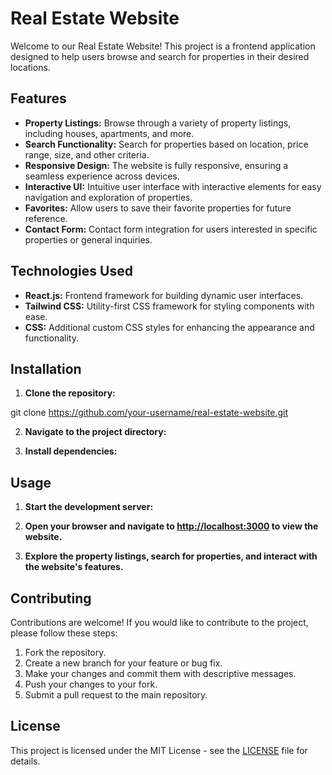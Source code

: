 # Real Estate Website

Welcome to our Real Estate Website! This project is a frontend application designed to help users browse and search for properties in their desired locations.

## Features

- **Property Listings:** Browse through a variety of property listings, including houses, apartments, and more.
- **Search Functionality:** Search for properties based on location, price range, size, and other criteria.
- **Responsive Design:** The website is fully responsive, ensuring a seamless experience across devices.
- **Interactive UI:** Intuitive user interface with interactive elements for easy navigation and exploration of properties.
- **Favorites:** Allow users to save their favorite properties for future reference.
- **Contact Form:** Contact form integration for users interested in specific properties or general inquiries.

## Technologies Used

- **React.js:** Frontend framework for building dynamic user interfaces.
- **Tailwind CSS:** Utility-first CSS framework for styling components with ease.
- **CSS:** Additional custom CSS styles for enhancing the appearance and functionality.

## Installation

1. **Clone the repository:**

git clone https://github.com/your-username/real-estate-website.git


2. **Navigate to the project directory:**


3. **Install dependencies:**


## Usage

1. **Start the development server:**


2. **Open your browser and navigate to [http://localhost:3000](http://localhost:3000) to view the website.**

3. **Explore the property listings, search for properties, and interact with the website's features.**

## Contributing

Contributions are welcome! If you would like to contribute to the project, please follow these steps:

1. Fork the repository.
2. Create a new branch for your feature or bug fix.
3. Make your changes and commit them with descriptive messages.
4. Push your changes to your fork.
5. Submit a pull request to the main repository.

## License

This project is licensed under the MIT License - see the [LICENSE](LICENSE) file for details.
